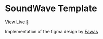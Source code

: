 # SoundWave Template

[View Live 🚀](https://funabab.github.io/soundwave-template/)

Implementation of the figma design by [Fawas](https://www.figma.com/file/KkXsAwNqfATFhqdYm3jXfZ/SoundWave-Template?node-id=0%3A1)
